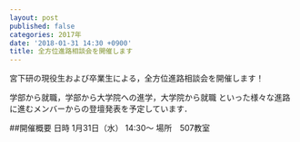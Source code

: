 ```yaml
---
layout: post
published: false
categories: 2017年
date: '2018-01-31 14:30 +0900'
title: 全方位進路相談会を開催します
---
```

宮下研の現役生および卒業生による，全方位進路相談会を開催します！

学部から就職，学部から大学院への進学，大学院から就職
といった様々な進路に進むメンバーからの登壇発表を予定しています．



##開催概要
日時	1月31日（水） 14:30～
場所　507教室
